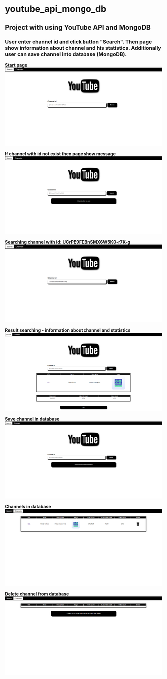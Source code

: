 # youtube_api_mongo_db
## Project with using YouTube API and MongoDB
### User enter channel id and click button "Search". Then page show information about channel and his statistics. Additionally user can save channel into database (MongoDB).

**Start page**
![searchPageStart](images/searchPageStart.PNG)

**If channel with id not exist then page show message**
![searchChannelNoExist](images/searchChannelNoExist.PNG)

**Searching channel with id: UCrPE9FDBnSMX6W5K0-r7K-g**
![searchChannel](images/searchChannel.PNG)

**Result searching - information about channel and statistics**
![searchChannelResult](images/searchChannelResult.PNG)

**Save channel in database**
![searchChannelSave](images/searchChannelSave.PNG)

**Channels in database**
![channelsPage](images/channelsPage.PNG)

**Delete channel from database**
![channelsPageDelete](images/channelsPageDelete.PNG)
